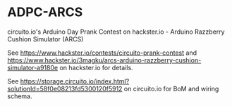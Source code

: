 # ADPC-ARCS
circuito.io's Arduino Day Prank Contest on hackster.io - Arduino Razzberry Cushion Simulator (ARCS)

See https://www.hackster.io/contests/circuito-prank-contest and https://www.hackster.io/3magku/arcs-arduino-razzberry-cushion-simulator-a9180e on hackster.io for details.

See https://storage.circuito.io/index.html?solutionId=58f0e08213fd5300120f5912 on circuito.io for BoM and wiring schema.
